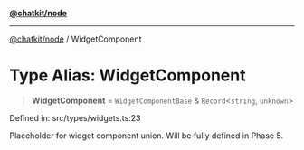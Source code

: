 [**@chatkit/node**](../README.md)

***

[@chatkit/node](../README.md) / WidgetComponent

# Type Alias: WidgetComponent

> **WidgetComponent** = `WidgetComponentBase` & `Record`\<`string`, `unknown`\>

Defined in: src/types/widgets.ts:23

Placeholder for widget component union.
Will be fully defined in Phase 5.
